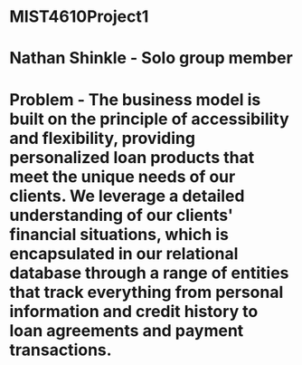 # MIST4610Project1
# Nathan Shinkle - Solo group member
# Problem - The business model is built on the principle of accessibility and flexibility, providing personalized loan products that meet the unique needs of our clients. We leverage a detailed understanding of our clients' financial situations, which is encapsulated in our relational database through a range of entities that track everything from personal information and credit history to loan agreements and payment transactions.
#
